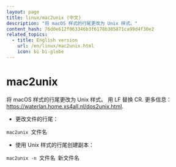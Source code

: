 ```yaml
---
layout: page
title: linux/mac2unix (中文)
description: "将 macOS 样式的行尾更改为 Unix 样式。"
content_hash: 76d0e612f063346b3f6178b305871ca99d4f30e2
related_topics:
  - title: English version
    url: /en/linux/mac2unix.html
    icon: bi bi-globe
---
```

# mac2unix

将 macOS 样式的行尾更改为 Unix 样式。
用 LF 替换 CR.
更多信息：<https://waterlan.home.xs4all.nl/dos2unix.html>.

- 更改文件的行尾：

`mac2unix `<span class="tldr-var badge badge-pill bg-dark-lm bg-white-dm text-white-lm text-dark-dm font-weight-bold">文件名</span>

- 使用 Unix 样式的行尾创建副本：

`mac2unix -n `<span class="tldr-var badge badge-pill bg-dark-lm bg-white-dm text-white-lm text-dark-dm font-weight-bold">文件名</span>` `<span class="tldr-var badge badge-pill bg-dark-lm bg-white-dm text-white-lm text-dark-dm font-weight-bold">新文件名</span>
